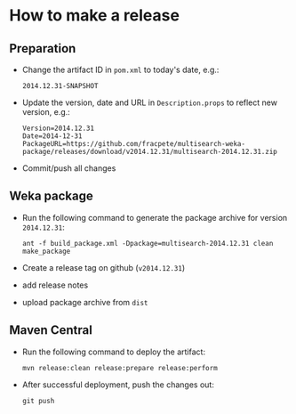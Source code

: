 How to make a release
=====================

Preparation
-----------

* Change the artifact ID in `pom.xml` to today's date, e.g.:

  ```
  2014.12.31-SNAPSHOT
  ```

* Update the version, date and URL in `Description.props` to reflect new
  version, e.g.:

  ```
  Version=2014.12.31
  Date=2014-12-31
  PackageURL=https://github.com/fracpete/multisearch-weka-package/releases/download/v2014.12.31/multisearch-2014.12.31.zip
  ```

* Commit/push all changes


Weka package
------------

* Run the following command to generate the package archive for version
  `2014.12.31`:

  ```
  ant -f build_package.xml -Dpackage=multisearch-2014.12.31 clean make_package
  ```

* Create a release tag on github (`v2014.12.31`)
* add release notes
* upload package archive from `dist`


Maven Central
-------------

* Run the following command to deploy the artifact:

  ```
  mvn release:clean release:prepare release:perform
  ```

* After successful deployment, push the changes out:

  ```
  git push
  ```

